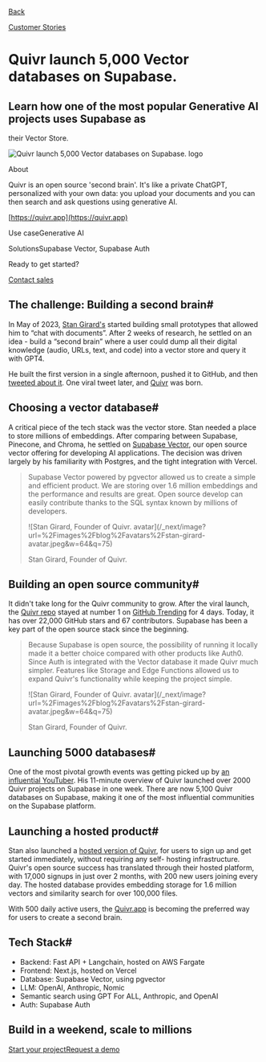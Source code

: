 [Back](/customers)

[Customer Stories](/customers)

# Quivr launch 5,000 Vector databases on Supabase.

## Learn how one of the most popular Generative AI projects uses Supabase as
their Vector Store.

![Quivr launch 5,000 Vector databases on Supabase.
logo](/_next/image?url=%2Fimages%2Fcustomers%2Flogos%2Fquivr.png&w=3840&q=75)

About

Quivr is an open source 'second brain'. It's like a private ChatGPT,
personalized with your own data: you upload your documents and you can then
search and ask questions using generative AI.

[https://quivr.app](https://quivr.app)

Use caseGenerative AI

SolutionsSupabase Vector, Supabase Auth

Ready to get started?

[Contact sales](https://supabase.com/contact/enterprise)

## The challenge: Building a second brain#

In May of 2023, [Stan Girard's](https://twitter.com/_StanGirard) started
building small prototypes that allowed him to “chat with documents”. After 2
weeks of research, he settled on an idea - build a “second brain” where a user
could dump all their digital knowledge (audio, URLs, text, and code) into a
vector store and query it with GPT4.

He built the first version in a single afternoon, pushed it to GitHub, and
then [tweeted about
it](https://twitter.com/_StanGirard/status/1657021618571313155?s=20). One
viral tweet later, and [Quivr](https://github.com/StanGirard/quivr) was born.

## Choosing a vector database#

A critical piece of the tech stack was the vector store. Stan needed a place
to store millions of embeddings. After comparing between Supabase, Pinecone,
and Chroma, he settled on [Supabase Vector](https://supabase.com/vector), our
open source vector offering for developing AI applications. The decision was
driven largely by his familiarity with Postgres, and the tight integration
with Vercel.

> Supabase Vector powered by pgvector allowed us to create a simple and
> efficient product. We are storing over 1.6 million embeddings and the
> performance and results are great. Open source develop can easily contribute
> thanks to the SQL syntax known by millions of developers.
>
> ![Stan Girard, Founder of Quivr.
> avatar](/_next/image?url=%2Fimages%2Fblog%2Favatars%2Fstan-girard-
> avatar.jpeg&w=64&q=75)
>
> Stan Girard, Founder of Quivr.

## Building an open source community#

It didn't take long for the Quivr community to grow. After the viral launch,
the [Quivr repo](https://github.com/StanGirard/quivr) stayed at number 1 on
[GitHub Trending](https://github.com/trending) for 4 days. Today, it has over
22,000 GitHub stars and 67 contributors. Supabase has been a key part of the
open source stack since the beginning.

> Because Supabase is open source, the possibility of running it locally made
> it a better choice compared with other products like Auth0. Since Auth is
> integrated with the Vector database it made Quivr much simpler. Features
> like Storage and Edge Functions allowed us to expand Quivr's functionality
> while keeping the project simple.
>
> ![Stan Girard, Founder of Quivr.
> avatar](/_next/image?url=%2Fimages%2Fblog%2Favatars%2Fstan-girard-
> avatar.jpeg&w=64&q=75)
>
> Stan Girard, Founder of Quivr.

## Launching 5000 databases#

One of the most pivotal growth events was getting picked up by [an influential
YouTuber](https://www.youtube.com/watch?v=rFEbz93G9U8). His 11-minute overview
of Quivr launched over 2000 Quivr projects on Supabase in one week. There are
now 5,100 Quivr databases on Supabase, making it one of the most influential
communities on the Supabase platform.

## Launching a hosted product#

Stan also launched a [hosted version of Quivr](https://www.quivr.app/), for
users to sign up and get started immediately, without requiring any self-
hosting infrastructure. Quivr's open source success has translated through
their hosted platform, with 17,000 signups in just over 2 months, with 200 new
users joining every day. The hosted database provides embedding storage for
1.6 million vectors and similarity search for over 100,000 files.

With 500 daily active users, the [Quivr.app](http://Quivr.app) is becoming the
preferred way for users to create a second brain.

## Tech Stack#

  * Backend: Fast API + Langchain, hosted on AWS Fargate
  * Frontend: Next.js, hosted on Vercel
  * Database: Supabase Vector, using pgvector
  * LLM: OpenAI, Anthropic, Nomic
  * Semantic search using GPT For ALL, Anthropic, and OpenAI
  * Auth: Supabase Auth

## Build in a weekend, scale to millions

[Start your project](https://supabase.com/dashboard)[Request a
demo](/contact/sales)

